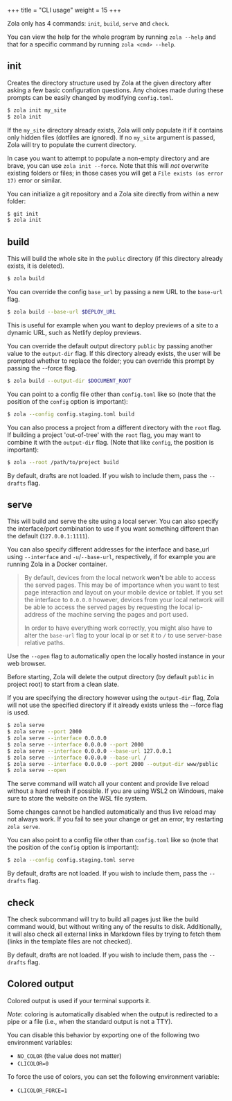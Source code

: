 +++
title = "CLI usage"
weight = 15
+++

Zola only has 4 commands: `init`, `build`, `serve` and `check`.

You can view the help for the whole program by running `zola --help` and
that for a specific command by running `zola <cmd> --help`.

## init

Creates the directory structure used by Zola at the given directory after asking a few basic configuration questions.
Any choices made during these prompts can be easily changed by modifying `config.toml`.

```bash
$ zola init my_site
$ zola init
```

If the `my_site` directory already exists, Zola will only populate it if it contains only hidden files (dotfiles are ignored). If no `my_site` argument is passed, Zola will try to populate the current directory.

In case you want to attempt to populate a non-empty directory and are brave, you can use `zola init --force`. Note that this will _not_ overwrite existing folders or files; in those cases you will get a `File exists (os error 17)` error or similar.

You can initialize a git repository and a Zola site directly from within a new folder:

```bash
$ git init
$ zola init
```

## build

This will build the whole site in the `public` directory (if this directory already exists, it is deleted).

```bash
$ zola build
```

You can override the config `base_url` by passing a new URL to the `base-url` flag.

```bash
$ zola build --base-url $DEPLOY_URL
```

This is useful for example when you want to deploy previews of a site to a dynamic URL, such as Netlify
deploy previews.

You can override the default output directory `public` by passing another value to the `output-dir` flag. If this directory already exists, the user will be prompted whether to replace the folder; you can override this prompt by passing the --force flag.

```bash
$ zola build --output-dir $DOCUMENT_ROOT
```

You can point to a config file other than `config.toml` like so (note that the position of the `config` option is important):

```bash
$ zola --config config.staging.toml build
```

You can also process a project from a different directory with the `root` flag. If building a project 'out-of-tree' with the `root` flag, you may want to combine it with the `output-dir` flag. (Note that like `config`, the position is important):
```bash
$ zola --root /path/to/project build
```

By default, drafts are not loaded. If you wish to include them, pass the `--drafts` flag.

## serve

This will build and serve the site using a local server. You can also specify
the interface/port combination to use if you want something different than the default (`127.0.0.1:1111`).

You can also specify different addresses for the interface and base_url using `--interface` and `-u`/`--base-url`, respectively, if for example you are running Zola in a Docker container.

> By default, devices from the local network **won't** be able to access the served pages. This may be of importance when you want to test page interaction and layout on your mobile device or tablet. If you set the interface to `0.0.0.0` however, devices from your local network will be able to access the served pages by requesting the local ip-address of the machine serving the pages and port used.
>
> In order to have everything work correctly, you might also have to alter the `base-url` flag to your local ip or set it to `/` to use server-base relative paths.

Use the `--open` flag to automatically open the locally hosted instance in your
web browser.

Before starting, Zola will delete the output directory (by default `public` in project root) to start from a clean slate.

If you are specifying the directory however using the `output-dir` flag, Zola will not use the specified directory if it already exists unless the --force flag is used.

```bash
$ zola serve
$ zola serve --port 2000
$ zola serve --interface 0.0.0.0
$ zola serve --interface 0.0.0.0 --port 2000
$ zola serve --interface 0.0.0.0 --base-url 127.0.0.1
$ zola serve --interface 0.0.0.0 --base-url /
$ zola serve --interface 0.0.0.0 --port 2000 --output-dir www/public
$ zola serve --open
```

The serve command will watch all your content and provide live reload without
a hard refresh if possible. If you are using WSL2 on Windows, make sure to store the website on the WSL file system.

Some changes cannot be handled automatically and thus live reload may not always work. If you
fail to see your change or get an error, try restarting `zola serve`.

You can also point to a config file other than `config.toml` like so (note that the position of the `config` option is important):

```bash
$ zola --config config.staging.toml serve
```

By default, drafts are not loaded. If you wish to include them, pass the `--drafts` flag.

## check

The check subcommand will try to build all pages just like the build command would, but without writing any of the
results to disk. Additionally, it will also check all external links in Markdown files by trying to fetch
them (links in the template files are not checked).

By default, drafts are not loaded. If you wish to include them, pass the `--drafts` flag.

## Colored output

Colored output is used if your terminal supports it.

*Note*: coloring is automatically disabled when the output is redirected to a pipe or a file (i.e., when the standard output is not a TTY).

You can disable this behavior by exporting one of the following two environment variables:

- `NO_COLOR` (the value does not matter)
- `CLICOLOR=0`

To force the use of colors, you can set the following environment variable:

- `CLICOLOR_FORCE=1`
